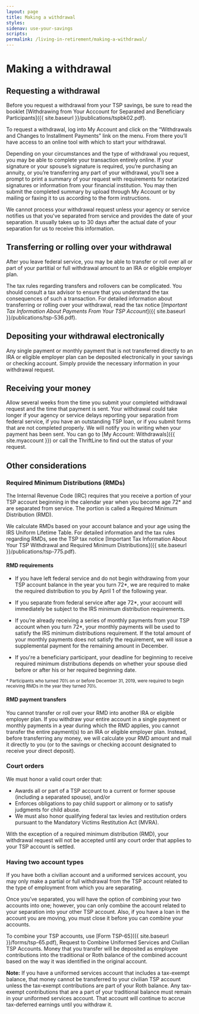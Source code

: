 ```yaml
---
layout: page
title: Making a withdrawal
styles:
sidenav: use-your-savings
scripts:
permalink: /living-in-retirement/making-a-withdrawal/
---
```


# Making a withdrawal

## Requesting a withdrawal

Before you request a withdrawal from your TSP savings, be sure to read the booklet [Withdrawing from Your Acccount for Separated and Beneficiary Participants]({{ site.baseurl }}/publications/tspbk02.pdf).

To request a withdrawal, log into My Account and click on the “Withdrawals and Changes to Installment Payments” link on the menu. From there you’ll have access to an online tool with which to start your withdrawal.

Depending on your circumstances and the type of withdrawal you request, you may be able to complete your
transaction entirely online. If your signature or your spouse’s signature is required, you’re purchasing an
annuity, or you’re transferring any part of your withdrawal, you’ll see a prompt to print a summary of your
request with requirements for notarized signatures or information from your financial institution. You may then
submit the completed summary by upload through My Account or by mailing or faxing it to us according to the
form instructions.

We cannot process your withdrawal request unless your agency or service notifies us that you've separated from service and provides the date of your separation. It usually takes up to 30 days after the actual date of your separation for us to receive this information.

## Transferring or rolling over your withdrawal

After you leave federal service, you may be able to transfer or roll over all or part of your partitial or full withdrawal amount to an IRA or eligible employer plan.

The tax rules regarding transfers and rollovers can be complicated. You should consult a tax advisor to ensure that you understand the tax consequences of such a transaction. For detailed information about transferring or rolling over your withdrawal, read the tax notice [*Important Tax Information About Payments From Your TSP Account*]({{ site.baseurl }}/publications/tsp-536.pdf).

## Depositing your withdrawal electronically

Any single payment or monthly payment that is not transferred directly to an IRA or eligible employer plan can be deposited electronically in your savings or checking account. Simply provide the necessary information in your withdrawal request.

## Receiving your money

Allow several weeks from the time you submit your completed withdrawal request and the time that payment is sent. Your withdrawal could take longer if your agency or service delays reporting your separation from federal service, if you have an outstanding TSP loan, or if you submit forms that are not completed properly. We will notify you in writing when your payment has been sent. You can go to [My Account: Withdrawals]({{ site.myaccount }}) or call the ThriftLine to find out the status of your request.


## Other considerations


### Required Minimum Distributions (RMDs)

The Internal Revenue Code (IRC) requires that you receive a portion of your TSP account beginning in the calendar year when you become age 72* and are separated from service. The portion is called a Required Minimum Distribution (RMD).

We calculate RMDs based on your account balance and your age using the IRS Uniform Lifetime Table. For detailed information and the tax rules regarding RMDs, see the TSP tax notice [Important Tax Information About Your TSP Withdrawal and Required Minimum Distributions]({{ site.baseurl }}/publications/tsp-775.pdf).

#### RMD requirements

+ If you have left federal service and do not begin withdrawing from your TSP account balance in the year you turn 72*, we are required to make the required distribution to you by April 1 of the following year.

+ If you separate from federal service after age 72*, your account will immediately be subject to the IRS minimum distribution requirements.

+ If you’re already receiving a series of monthly payments from your TSP account when you turn 72*, your monthly payments will be used to satisfy the IRS minimum distributions requirement. If the total amount of your monthly payments does not satisfy the requirement, we will issue a supplemental payment for the remaining amount in December.

+ If you're a beneficiary participant, your deadline for beginning to receive required minimum distributions depends on whether your spouse died before or after his or her required beginning date.


<sup>* Participants who turned 70&frac12; on or before December 31, 2019, were required to begin receiving RMDs in the year they turned 70&frac12;.


#### RMD payment transfers

You cannot transfer or roll over your RMD into another IRA or eligible employer plan. If you withdraw your entire account in a single payment or monthly payments in a year during which the RMD applies, you cannot transfer the entire payment(s) to an IRA or eligible employer plan. Instead, before transferring any money, we will calculate your RMD amount and mail it directly to you (or to the savings or checking account designated to receive your direct deposit).

### Court orders

We must honor a valid court order that:

+ Awards all or part of a TSP account to a current or former spouse (including a separated spouse), and/or
+ Enforces obligations to pay child support or alimony or to satisfy judgments for child abuse.
+ We must also honor qualifying federal tax levies and restitution orders pursuant to the Mandatory Victims Restitution Act (MVRA).

With the exception of a required minimum distribution (RMD), your withdrawal request will not be accepted until any court order that applies to your TSP account is settled.

### Having two account types

If you have both a civilian account and a uniformed services account, you may only make a partial or full withdrawal from the TSP account related to the type of employment from which you are separating.

Once you’ve separated, you will have the option of combining your two accounts into one; however, you can only combine the account related to your separation into your other TSP account. Also, if you have a loan in the account you are moving, you must close it before you can combine your accounts.

To combine your TSP accounts, use [Form TSP-65]({{ site.baseurl }}/forms/tsp-65.pdf), Request to Combine Uniformed Services and Civilian TSP Accounts. Money that you transfer will be deposited as employee contributions into the traditional or Roth balance of the combined account based on the way it was identified in the original account.

**Note:** If you have a uniformed services account that includes a tax-exempt balance, that money cannot be transferred to your civilian TSP account unless the tax-exempt contributions are part of your Roth balance. Any tax-exempt contributions that are a part of your traditional balance must remain in your uniformed services account. That account will continue to accrue tax-deferred earnings until you withdraw it.
